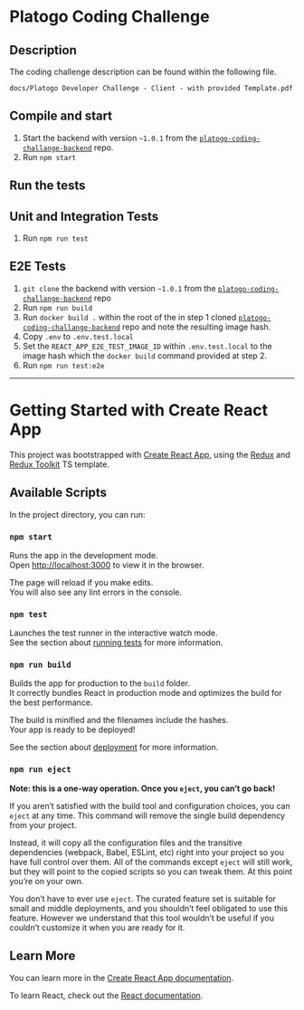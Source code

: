 # Platogo Coding Challenge

## Description

The coding challenge description can be found within the following file.

```
docs/Platogo Developer Challenge - Client - with provided Template.pdf
```

## Compile and start

1. Start the backend with version `~1.0.1` from the [`platogo-coding-challange-backend`][1] repo.
2. Run `npm start`

[1]: https://github.com/gernotpokorny/platogo-coding-challenge-backend

## Run the tests

## Unit and Integration Tests

1. Run `npm run test`

## E2E Tests

1. `git clone` the backend with version `~1.0.1` from the  [`platogo-coding-challange-backend`][1] repo
2. Run `npm run build`
3. Run `docker build .` within the root of the in step 1 cloned [`platogo-coding-challange-backend`][1] repo and note the resulting image hash.
4. Copy `.env` to `.env.test.local`
5. Set the `REACT_APP_E2E_TEST_IMAGE_ID` within `.env.test.local` to the image hash which the `docker build` command provided at step 2.
6. Run `npm run test:e2e`

[1]: https://github.com/gernotpokorny/platogo-coding-challenge-backend

---

# Getting Started with Create React App

This project was bootstrapped with [Create React App](https://github.com/facebook/create-react-app), using the [Redux](https://redux.js.org/) and [Redux Toolkit](https://redux-toolkit.js.org/) TS template.

## Available Scripts

In the project directory, you can run:

### `npm start`

Runs the app in the development mode.\
Open [http://localhost:3000](http://localhost:3000) to view it in the browser.

The page will reload if you make edits.\
You will also see any lint errors in the console.

### `npm test`

Launches the test runner in the interactive watch mode.\
See the section about [running tests](https://facebook.github.io/create-react-app/docs/running-tests) for more information.

### `npm run build`

Builds the app for production to the `build` folder.\
It correctly bundles React in production mode and optimizes the build for the best performance.

The build is minified and the filenames include the hashes.\
Your app is ready to be deployed!

See the section about [deployment](https://facebook.github.io/create-react-app/docs/deployment) for more information.

### `npm run eject`

**Note: this is a one-way operation. Once you `eject`, you can’t go back!**

If you aren’t satisfied with the build tool and configuration choices, you can `eject` at any time. This command will remove the single build dependency from your project.

Instead, it will copy all the configuration files and the transitive dependencies (webpack, Babel, ESLint, etc) right into your project so you have full control over them. All of the commands except `eject` will still work, but they will point to the copied scripts so you can tweak them. At this point you’re on your own.

You don’t have to ever use `eject`. The curated feature set is suitable for small and middle deployments, and you shouldn’t feel obligated to use this feature. However we understand that this tool wouldn’t be useful if you couldn’t customize it when you are ready for it.

## Learn More

You can learn more in the [Create React App documentation](https://facebook.github.io/create-react-app/docs/getting-started).

To learn React, check out the [React documentation](https://reactjs.org/).
